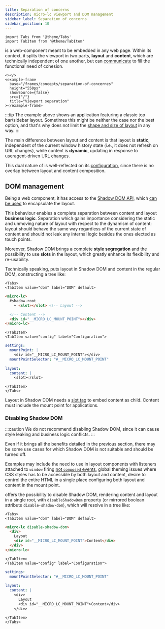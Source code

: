 ```yaml
---
title: Separation of concerns
description: micro-lc viewport and DOM management
sidebar_label: Separation of concerns
sidebar_position: 10
---
```


```mdx-code-block
import Tabs from '@theme/Tabs'
import TabItem from '@theme/TabItem'
```

<micro-lc></micro-lc> is a web-component meant to be embedded in any web page. Within its context, it splits the viewport
in two parts, **layout** and **content**, which are technically independent of one another, but can
[communicate](./communication) to fill the functional need of cohesion.

```mdx-code-block
<></>
<example-frame
  base="/frames/concepts/separation-of-concernes"
  height="550px"
  showSource={false}
  src={"/"}
  title="Viewport separation"
></example-frame>
```

:::tip
The example above shows an application featuring a classic top bar/sidebar layout. Sometimes this might be neither the
case nor the best option, and that's why <micro-lc></micro-lc> does not limit the 
[shape and size of layout](../guides/layout) in any way.
:::

The main difference between layout and content is that layout is **static**, independent of the current window history
state (i.e., it does not refresh on URL changes), while content is **dynamic**, updating in response to useragent-driven
URL changes.

This dual nature of <micro-lc></micro-lc> is well-reflected on its [configuration](../../api/configuration-schema),
since there is no overlap between layout and content composition.

## DOM management

Being <micro-lc></micro-lc> a web component, it has access to the
[Shadow DOM API](https://developer.mozilla.org/en-US/docs/Web/Web_Components/Using_shadow_DOM), which
[can be used](#disabling-shadow-dom) to encapsulate the layout.

This behaviour enables a complete separation between content and layout **business logic**. Separation which gains importance
considering the static and unmoving nature of layout with respect to the dynamism of content: layout should behave the
same way regardless of the current state of content and should not leak any internal logic besides the ones elected as
touch points.

Moreover, Shadow DOM brings a complete **style segregation** and the possibility to use **slots** in the layout, which
greatly enhance its flexibility and re-usability.

Technically speaking, <micro-lc></micro-lc> puts layout in Shadow DOM and content in the regular DOM, constructing a
tree like:

```mdx-code-block 
<Tabs>
<TabItem value="dom" label="DOM" default>
```
```html title="micro-lc tree with Shadow DOM"
<micro-lc>
  #shadow-root
    ↪️ <slot></slot> <!-- Layout --> 

  <!-- Content --> 
  <div id="__MICRO_LC_MOUNT_POINT"></div>
</micro-lc>
```
```mdx-code-block
</TabItem>
<TabItem value="config" label="Configuration">
```
```yaml title=micro-lc.config.yml
settings:
  mountPoint: |
    <div id="__MICRO_LC_MOUNT_POINT"></div>
  mountPointSelector: "#__MICRO_LC_MOUNT_POINT"
  
layout: 
  content: |
    <slot></slot>
```
```mdx-code-block
</TabItem>
</Tabs>
```

Layout in Shadow DOM needs a [slot tag](https://developer.mozilla.org/en-US/docs/Web/HTML/Element/slot) to embed
content as child. Content must include the mount point for applications.

### Disabling Shadow DOM

:::caution
We do not recommend disabling <micro-lc></micro-lc> Shadow DOM, since it can cause style leaking and business logic
conflicts.
:::

Even if it brings all the benefits detailed in the previous section, there may be some use cases for which <micro-lc></micro-lc>
Shadow DOM is not suitable and should be turned off.

Examples may include the need to use in layout components with listeners attached to `window` firing
[not `composed` events](https://pm.dartus.fr/blog/a-complete-guide-on-shadow-dom-and-event-propagation/), global theming
issues where CSS styles has to be accessible by both layout and content, desire to control the entire HTML in a single
place configuring both layout and content in the mount point.

<micro-lc></micro-lc> offers the possibility to disable Shadow DOM, rendering content and layout in a single root, with 
`disableShadowDom` property (or mirrored boolean attribute `disable-shadow-dom`), which will resolve in a tree like:

```mdx-code-block 
<Tabs>
<TabItem value="dom" label="DOM" default>
```
```html title="micro-lc tree with Shadow DOM"
<micro-lc disable-shadow-dom>
  <div>
    Layout
    <div id="__MICRO_LC_MOUNT_POINT">Content</div>
  </div>
</micro-lc>
```
```mdx-code-block
</TabItem>
<TabItem value="config" label="Configuration">
```
```yaml title=micro-lc.config.yml
settings:
  mountPointSelector: "#__MICRO_LC_MOUNT_POINT"
  
layout:
  content: |
    <div>
      Layout
      <div id="__MICRO_LC_MOUNT_POINT">Content</div>
    </div>
```
```mdx-code-block
</TabItem>
</Tabs>
```
